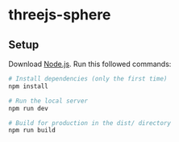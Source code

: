 # threejs-sphere

## Setup
Download [Node.js](https://nodejs.org/en/download/).
Run this followed commands:

``` bash
# Install dependencies (only the first time)
npm install

# Run the local server 
npm run dev

# Build for production in the dist/ directory
npm run build
```
